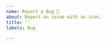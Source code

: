 ```yaml
---
name: Report a Bug 🐛
about: Report an issue with an icon.
title: ''
labels: Bug

---
```


<!-- 
>> Make sure you searched opened issues! <<

If an icon is on the site it does not mean it has
been released. https://materialdesignicons.com/history/light
-->

